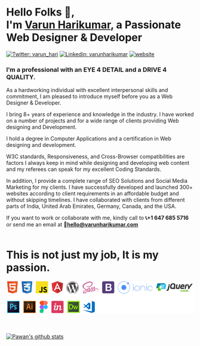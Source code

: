 # Hello Folks 🤝,<br> I'm [Varun Harikumar](https://varunharikumar.com), a Passionate Web Designer & Developer<br>
[![Twitter: varun_hari](https://img.shields.io/twitter/follow/varun_hari?color=029ef1&label=Follow%20me%20%40%20Varun%20Harikumar&logo=twitter&style=for-the-badge)](https://twitter.com/varun_hari) [![Linkedin: varunharikumar](https://img.shields.io/badge/-varunharikumar-blue?style=for-the-badge&logo=Linkedin&logoColor=white&link=https://www.linkedin.com/in/varunharikumar/)](https://www.linkedin.com/in/varunharikumar/) [![website](https://img.shields.io/badge/-www.varunharikumar.com-7abd0d?style=for-the-badge&logo=google-chrome&logoColor=white)](https://varunharikumar.com)

### I’m a professional with an EYE 4 DETAIL and a DRIVE 4 QUALITY.


As a hardworking individual with excellent interpersonal skills and commitment, I am pleased
to introduce myself before you as a Web Designer & Developer. 

I bring 8+ years of experience and knowledge in the industry. I have worked on a number of
projects and for a wide range of clients providing Web designing and Development. 

I hold a degree in Computer Applications and a certification in Web designing and
development.

W3C standards, Responsiveness, and Cross-Browser compatibilities are factors I always
keep in mind while designing and developing web content and my referees can speak for my
excellent Coding Standards. 

In addition, I provide a complete range of SEO Solutions and Social Media Marketing for my clients. I have successfully
developed and launched 300+ websites according to client requirements in an
affordable budget and without skipping timelines. I have collaborated with clients from
different parts of India, United Arab Emirates, Germany, Canada, and the USA.

If you want to work or collaborate with me, kindly call to **📞+1 647 685 5716** or send me
an email at **📧hello@varunharikumar.com**
<br><br>

# This is not just my job, It is my passion.

![Varun Harikumar Web Designer and Developer](https://raw.githubusercontent.com/varunharikumar/varunharikumar/master/assets/varun-harikumar-technologies_03.png "Varun Harikumar Web Designer and Developer")

<br><br>
<a href="https://github.com/varunharikumar">
 <img align="center" src="https://github-readme-stats.vercel.app/api?username=varunharikumar&show_icons=true&theme=dark&line_height=27" alt="Pawan's github stats"/>
</a>


